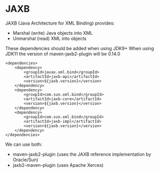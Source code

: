 # JAXB
JAXB (Java Architecture for XML Binding) provides:
- Marshal (write) Java objects into XML
- Unmarshal (read) XML into objects

These dependencies should be added when using JDK9+
When using JDK11 the version of maven-jaxb2-plugin will be 0.14.0

    <dependencies>
        <dependency>
            <groupId>javax.xml.bind</groupId>
            <artifactId>jaxb-api</artifactId>
            <version>${jaxb.version}</version>
        </dependency>
        <dependency>
            <groupId>com.sun.xml.bind</groupId>
            <artifactId>jaxb-core</artifactId>
            <version>${jaxb.version}</version>
        </dependency>
        <dependency>
            <groupId>com.sun.xml.bind</groupId>
            <artifactId>jaxb-impl</artifactId>
            <version>${jaxb.version}</version>
        </dependency>
    </dependencies>

We can use both:
- maven-jaxb2-plugin (uses the JAXB reference implementation by Oracle/Sun)
- jaxb2-maven-plugin (uses Apache Xerces)